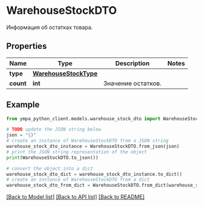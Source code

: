 # WarehouseStockDTO

Информация об остатках товара.

## Properties

Name | Type | Description | Notes
------------ | ------------- | ------------- | -------------
**type** | [**WarehouseStockType**](WarehouseStockType.md) |  | 
**count** | **int** | Значение остатков. | 

## Example

```python
from ympa_python_client.models.warehouse_stock_dto import WarehouseStockDTO

# TODO update the JSON string below
json = "{}"
# create an instance of WarehouseStockDTO from a JSON string
warehouse_stock_dto_instance = WarehouseStockDTO.from_json(json)
# print the JSON string representation of the object
print(WarehouseStockDTO.to_json())

# convert the object into a dict
warehouse_stock_dto_dict = warehouse_stock_dto_instance.to_dict()
# create an instance of WarehouseStockDTO from a dict
warehouse_stock_dto_from_dict = WarehouseStockDTO.from_dict(warehouse_stock_dto_dict)
```
[[Back to Model list]](../README.md#documentation-for-models) [[Back to API list]](../README.md#documentation-for-api-endpoints) [[Back to README]](../README.md)


